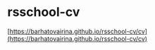 # rsschool-cv
[https://barhatovairina.github.io/rsschool-cv/cv](https://barhatovairina.github.io/rsschool-cv/cv)